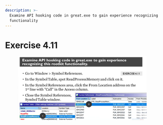 ```yaml
---
description: >-
  Examine API hooking code in great.exe to gain experience recognizing rootkit
  functionality
---
```


# Exercise 4.11

<figure><img src="../../../.gitbook/assets/image (1) (1) (1) (1) (1).png" alt=""><figcaption></figcaption></figure>
